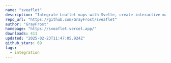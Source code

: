 ```yaml
---
name: "sveaflet"
description: "Integrate Leaflet maps with Svelte, create interactive maps."
repo_url: "https://github.com/GrayFrost/sveaflet"
author: "GrayFrost"
homepage: "https://sveaflet.vercel.app/"
downloads: 411
updated: "2025-02-23T11:47:05.924Z"
github_stars: 69
tags: 
  - integration
---
```

